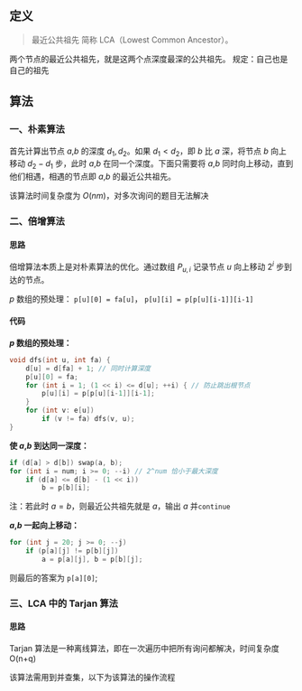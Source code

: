 ## 定义
> 最近公共祖先 简称 LCA（Lowest Common Ancestor）。

两个节点的最近公共祖先，就是这两个点深度最深的公共祖先。
规定：自己也是自己的祖先

## 算法

### 一、朴素算法


首先计算出节点 $a$,$b$ 的深度 $d_1, d_2$。如果 $d_1 < d_2$，即 $b$ 比 $a$ 深，将节点 $b$ 向上移动 $d_2-d_1$ 步，此时 $a$,$b$ 在同一个深度。下面只需要将 $a$,$b$ 同时向上移动，直到他们相遇，相遇的节点即 $a$,$b$ 的最近公共祖先。

该算法时间复杂度为 $O(nm)$，对多次询问的题目无法解决

### 二、倍增算法

#### 思路
倍增算法本质上是对朴素算法的优化。通过数组 $P_{u,i}$ 记录节点 $u$ 向上移动 $2^i$ 步到达的节点。

$p$ 数组的预处理：
```p[u][0] = fa[u]```， ```p[u][i] = p[p[u][i-1]][i-1]```
#### 代码

**$p$ 数组的预处理：**
```C++
void dfs(int u, int fa) {
    d[u] = d[fa] + 1; // 同时计算深度
    p[u][0] = fa;
    for (int i = 1; (1 << i) <= d[u]; ++i) { // 防止跳出根节点
        p[u][i] = p[p[u][i-1]][i-1];
    }
    for (int v: e[u]) 
        if (v != fa) dfs(v, u);
}
```

**使 $a$,$b$ 到达同一深度：**
```C++
if (d[a] > d[b]) swap(a, b);
for (int i = num; i >= 0; --i) // 2^num 恰小于最大深度
    if (d[a] <= d[b] - (1 << i)) 
        b = p[b][i];
```
注：若此时 $a=b$，则最近公共祖先就是 $a$，输出 $a$ 并```continue```

**$a$,$b$ 一起向上移动：**
```C++
for (int j = 20; j >= 0; --j) 
    if (p[a][j] != p[b][j]) 
        a = p[a][j], b = p[b][j]; 
```

则最后的答案为 ```p[a][0]```;

### 三、LCA 中的 Tarjan 算法

#### 思路
Tarjan 算法是一种离线算法，即在一次遍历中把所有询问都解决，时间复杂度 O(n+q)

该算法需用到并查集，以下为该算法的操作流程

